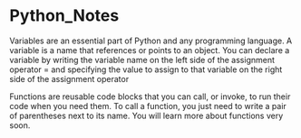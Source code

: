 # Python_Notes
Variables are an essential part of Python and any programming language. A variable is a name that references or points to an object. You can declare a variable by writing the variable name on the left side of the assignment operator = and specifying the value to assign to that variable on the right side of the assignment operator

Functions are reusable code blocks that you can call, or invoke, to run their code when you need them. To call a function, you just need to write a pair of parentheses next to its name. You will learn more about functions very soon.
